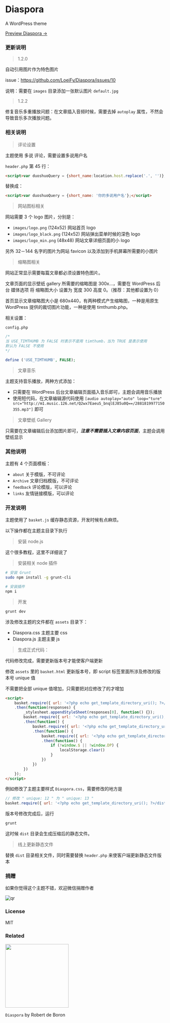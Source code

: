 # Diaspora
A WordPress theme

[Preview Diaspora →](http://isujin.com)

### 更新说明

> 1.2.0

自动引用图片作为特色图片

issue：https://github.com/LoeiFy/Diaspora/issues/10

说明：需要在 `images` 目录添加一张默认图片 `default.jpg`

> 1.2.2

修复音乐多重播放问题：在文章插入音频时候，需要去掉 `autoplay` 属性，不然会导致音乐多次播放问题。

### 相关说明

> 评论设置

主题使用 多说 评论，需要设置多说用户名

`header.php` 第 45 行：

```html
<script>var duoshuoQuery = {short_name:location.host.replace('.', '')};</script>
```

替换成：

```html
<script>var duoshuoQuery = {short_name: '你的多说用户名'};</script>
```

> 网站图标相关

网站需要 3 个 logo 图片，分别是：

- `images/logo.png` (124x52) 网站首页 logo
- `images/logo_black.png` (124x52) 网站弹出菜单时候的深色 logo
- `images/logo_min.png` (48x48) 网站文章详细页面的小 logo

另外 32－144 名字的图片为网站 favicon 以及添加到手机屏幕所需要的小图片

> 缩略图相关

网站正常显示需要每篇文章都必须设置特色图片。

文章页面的显示壁纸 gallery 所需要的缩略图是 300x...，需要在 WordPress 后台 媒体选项 将 缩略图大小 设置为 宽度 300 高度 0。（推荐：其他都设置为 0）

首页显示文章缩略图大小是 680x440，有两种模式产生缩略图，一种是用原生 WordPress 提供的裁切图片功能，一种是使用 timthumb.php。

相关设置：

`config.php` 

```php
/*
当 USE_TIMTHUMB 为 FALSE 时表示不是用 timthumb，当为 TRUE 是表示使用
默认为 FALSE 不使用
*/

define ('USE_TIMTHUMB', FALSE);
```

> 文章音乐

主题支持音乐播放，两种方式添加：

- 只需要在 WordPress 后台文章编辑页面插入音乐即可，主题会调用音乐播放
- 使用短代码，在文章编辑源代码使用 `[audio autoplay="auto" loop="ture" src="http://m1.music.126.net/Q2wx7EaeuS_bnqlEJ85u0Q==/2881819977150355.mp3"]` 即可

> 文章壁纸 Gallery

只需要在文章编辑后台添加图片即可，***注意不需要插入文章内容页面***，主题会调用壁纸显示

### 其他说明

主题有 4 个页面模板：

- `about` 关于模版，不可评论
- `Archive` 文章归档模版，不可评论
- `feedback` 评论模版，可以评论
- `links` 友情链接模版，可以评论

### 开发说明

主题使用了 `basket.js` 缓存静态资源，开发时候有点麻烦。

以下操作都在主题主目录下执行

> 安装 node.js

这个很多教程，这里不详细说了

> 安装相关 node 插件

```bash
# 安装 Grunt
sudo npm install -g grunt-cli

# 安装插件
npm i
```

> 开发

```bash
grunt dev
```

涉及修改主题的文件都在 `assets` 目录下：

- Diaspora.css 主题主要 css
- Diaspora.js 主题主要 js

> 生成正式代码：

代码修改完成，需要更新版本号才能使客户端更新

修改 `assets` 里的 `basket.html` 更新版本号，即 script 标签里面所涉及修改的版本号 unique 值

不需要把全部 unique 值增加，只需要把对应修改了的才增加

```html
<script>
	basket.require({ url: '<?php echo get_template_directory_uri(); ?>/dist/Diaspora.css', unique: 12,  execute: false })
	.then(function(responses) {
        _stylesheet.appendStyleSheet(responses[0], function() {});
		basket.require({ url: '<?php echo get_template_directory_uri(); ?>/static/jquery.min.js', unique: 10 })
		.then(function() {
			basket.require({ url: '<?php echo get_template_directory_uri(); ?>/dist/plugin.js', unique: 10 })
			.then(function() {
        		basket.require({ url: '<?php echo get_template_directory_uri(); ?>/dist/Diaspora.js', unique: 16 })
                .then(function() {
                    if (!window.$ || !window.DP) {
                        localStorage.clear()
                    }
                })
			})
		})
	});
</script>
```

例如修改了主题主要样式 `Diaspora.css`，需要修改的地方是

```js
// 修改 " unique: 12 " 为 " unique: 13 " 
basket.require({ url: '<?php echo get_template_directory_uri(); ?>/dist/Diaspora.css', unique: 12,  execute: false })
```

版本号修改完成后，运行

```bash
grunt
```

这时候 `dist` 目录会生成压缩后的静态文件。

> 线上更新静态文件

替换 `dist` 目录相关文件，同时需要替换 `header.php` 来使客户端更新静态文件版本

### 捐赠

如果你觉得这个主题不错，欢迎微信捐赠作者

![qr](https://cloud.githubusercontent.com/assets/2193211/15043958/e18cd400-1303-11e6-826f-e4495e210d11.jpg)

### License
MIT

### Related

<img src="https://cloud.githubusercontent.com/assets/2193211/15043747/08902c0c-1302-11e6-9a38-dcfa9daeec02.jpg" width="200" height="200" />

`Diaspora` by Robert de Boron
